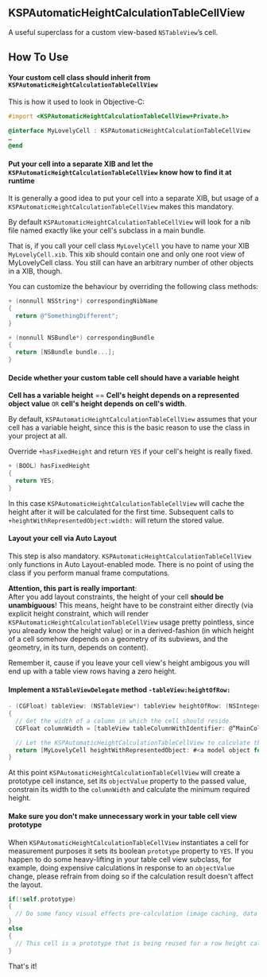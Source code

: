## KSPAutomaticHeightCalculationTableCellView

A useful superclass for a custom view-based `NSTableView`’s cell.

## How To Use

#### Your custom cell class should inherit from `KSPAutomaticHeightCalculationTableCellView`

This is how it used to look in Objective-C:

```objective-c
#import <KSPAutomaticHeightCalculationTableCellView+Private.h>

@interface MyLovelyCell : KSPAutomaticHeightCalculationTableCellView
…
@end
```

#### Put your cell into a separate XIB and let the `KSPAutomaticHeightCalculationTableCellView` know how to find it at runtime

It is generally a good idea to put your cell into a separate XIB, but usage of a `KSPAutomaticHeightCalculationTableCellView` makes this mandatory.

By default `KSPAutomaticHeightCalculationTableCellView` will look for a nib file named exactly like your cell's subclass in a main bundle.

That is, if you call your cell class `MyLovelyCell` you have to name your XIB `MyLovelyCell.xib`. This xib should contain one and only one root view of MyLovelyCell class. You still can have an arbitrary number of other objects in a XIB, though.

You can customize the behaviour by overriding the following class methods:

```objective-c
+ (nonnull NSString*) correspondingNibName
{
  return @"SomethingDifferent";
}
```

```objective-c
+ (nonnull NSBundle*) correspondingBundle
{
  return [NSBundle bundle...];
}
```

#### Decide whether your custom table cell should have a variable height

**Cell has a variable height** == **Cell's height depends on a represented object value** `OR` **cell's height depends on cell's width**.

By default, `KSPAutomaticHeightCalculationTableCellView` assumes that your cell has a variable height, since this is the basic reason to use the class in your project at all.

Override `+hasFixedHeight` and return `YES` if your cell's height is really fixed.

```objective-c
+ (BOOL) hasFixedHeight
{
  return YES;
}
```

In this case `KSPAutomaticHeightCalculationTableCellView` will cache the height after it will be calculated for the first time. Subsequent calls to `+heightWithRepresentedObject:width:` will return the stored value.

#### Layout your cell via Auto Layout

This step is also mandatory. `KSPAutomaticHeightCalculationTableCellView` only functions in Auto Layout-enabled mode. There is no point of using the class if you perform manual frame computations.

**Attention, this part is really important**:  
After you add layout constraints, the height of your cell __should be unambiguous__! This means, height have to be constraint either directly (via explicit height constraint, which will render `KSPAutomaticHeightCalculationTableCellView` usage pretty pointless, since you already know the height value) or in a derived-fashion (in which height of a cell somehow depends on a geometry of its subviews, and the geometry, in its turn, depends on content).

Remember it, cause if you leave your cell view's height ambigous you will end up with a table view rows having a zero height.

#### Implement a `NSTableViewDelegate` method `-tableView:heightOfRow:`

```objective-c
- (CGFloat) tableView: (NSTableView*) tableView heightOfRow: (NSInteger) row
{
  // Get the width of a column in which the cell should reside.
  CGFloat columnWidth = [tableView tableColumnWithIdentifier: @“MainColumn”].width;

  // Let the KSPAutomaticHeightCalculationTableCellView to calculate the preffered cell height for you.
  return [MyLovelyCell heightWithRepresentedObject: #<a model object for this row> width: columnWidth];
}
```

At this point `KSPAutomaticHeightCalculationTableCellView` will create a prototype cell instance, set its `objectValue` property to the passed value, constrain its width to the `columnWidth` and calculate the minimum required height.

#### Make sure you don't make unnecessary work in your table cell view prototype

When `KSPAutomaticHeightCalculationTableCellView` instantiates a cell for measurement purposes it sets its boolean `prototype` property to `YES`. If you happen to do some heavy-lifting in your table cell view subclass, for example, doing expensive calculations in response to an `objectValue` change, please refrain from doing so if the calculation result doesn't affect the layout.

```objective-c
if(!self.prototype)
{
  // Do some fancy visual effects pre-calculation (image caching, data detection and so on...).
}
else
{
  // This cell is a prototype that is being reused for a row height calculation (possibly hundreds times per second).
}
```

That's it!
